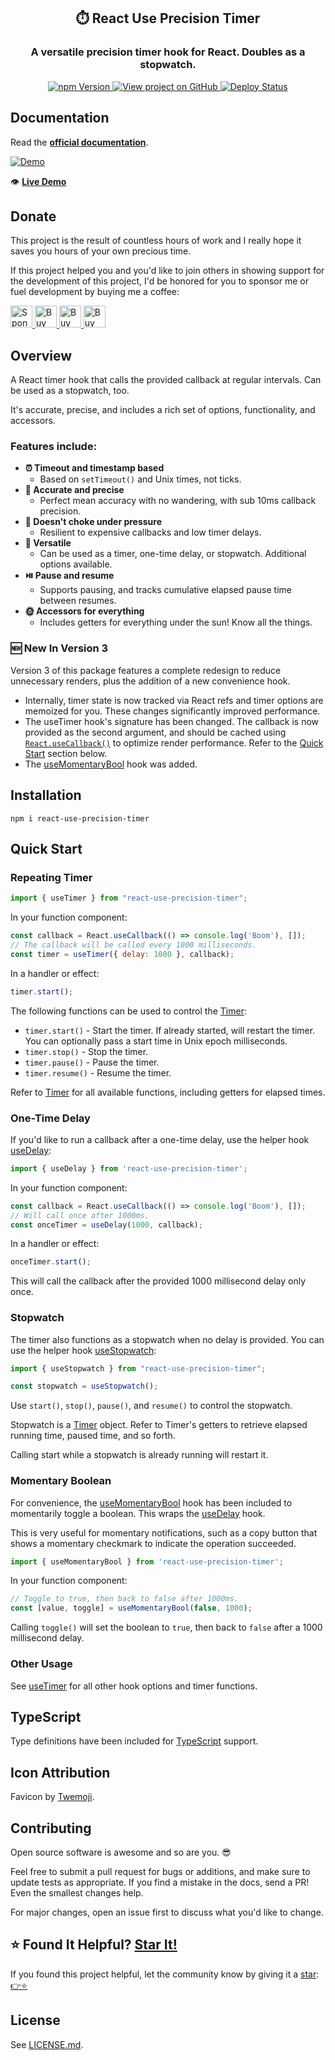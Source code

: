 <h2 align="center">
  ⏱️ React Use Precision Timer
</h2>
<h3 align="center">
  A versatile precision timer hook for React. Doubles as a stopwatch.
</h3>
<p align="center">
  <a href="https://badge.fury.io/js/react-use-precision-timer" target="_blank" rel="noopener noreferrer">
    <img src="https://badge.fury.io/js/react-use-precision-timer.svg" alt="npm Version" />
  </a>
  <a href="https://github.com/justinmahar/react-use-precision-timer/" target="_blank" rel="noopener noreferrer">
    <img src="https://img.shields.io/badge/GitHub-Source-success" alt="View project on GitHub" />
  </a>
  <a href="https://github.com/justinmahar/react-use-precision-timer/actions?query=workflow%3ADeploy" target="_blank" rel="noopener noreferrer">
    <img src="https://github.com/justinmahar/react-use-precision-timer/workflows/Deploy/badge.svg" alt="Deploy Status" />
  </a>
</p>

## Documentation

Read the **[official documentation](https://justinmahar.github.io/react-use-precision-timer/)**.

[![Demo](https://justinmahar.github.io/react-use-precision-timer/images/timer-demo.gif "Demo")](https://justinmahar.github.io/react-use-precision-timer/?path=/story/docs-demo--page)

👁️ **[Live Demo](https://justinmahar.github.io/react-use-precision-timer/?path=/story/docs-demo--page)**

## Donate 

This project is the result of countless hours of work and I really hope it saves you hours of your own precious time.

If this project helped you and you'd like to join others in showing support for the development of this project, I'd be honored for you to sponsor me or fuel development by buying me a coffee:

<a href="https://github.com/sponsors/justinmahar">
  <img src="https://justinmahar.github.io/react-use-precision-timer/support/sponsor.png" alt="Sponsor via GitHub" height="35" />
</a> <a href="https://paypal.me/thejustinmahar/5">
  <img src="https://justinmahar.github.io/react-use-precision-timer/support/coffee-1.png" alt="Buy me a coffee" height="35" />
</a> <a href="https://paypal.me/thejustinmahar/15">
  <img src="https://justinmahar.github.io/react-use-precision-timer/support/coffee-3.png" alt="Buy me 3 coffees" height="35" />
</a> <a href="https://paypal.me/thejustinmahar/25">
  <img src="https://justinmahar.github.io/react-use-precision-timer/support/coffee-5.png" alt="Buy me 5 coffees" height="35" />
</a>

## Overview

A React timer hook that calls the provided callback at regular intervals. Can be used as a stopwatch, too.

It's accurate, precise, and includes a rich set of options, functionality, and accessors.

### Features include:

- **⏰ Timeout and timestamp based**
  - Based on `setTimeout()` and Unix times, not ticks.
- **🎯 Accurate and precise**
  - Perfect mean accuracy with no wandering, with sub 10ms callback precision.
- **💪 Doesn't choke under pressure**
  - Resilient to expensive callbacks and low timer delays.
- **🧰 Versatile**
  - Can be used as a timer, one-time delay, or stopwatch. Additional options available.
- **⏯️ Pause and resume**
  - Supports pausing, and tracks cumulative elapsed pause time between resumes.
- **🌞 Accessors for everything**
  - Includes getters for everything under the sun! Know all the things.

### 🆕 New In Version 3

Version 3 of this package features a complete redesign to reduce unnecessary renders, plus the addition of a new convenience hook.
- Internally, timer state is now tracked via React refs and timer options are memoized for you. These changes significantly improved performance.
- The useTimer hook's signature has been changed. The callback is now provided as the second argument, and should be cached using [`React.useCallback()`](https://beta.reactjs.org/apis/react/useCallback) to optimize render performance. Refer to the [Quick Start](#quick-start) section below.
- The [useMomentaryBool](#momentary-boolean) hook was added.

## Installation

```
npm i react-use-precision-timer
```

## Quick Start

### Repeating Timer

```jsx
import { useTimer } from "react-use-precision-timer";
```

In your function component:

```jsx
const callback = React.useCallback(() => console.log('Boom'), []);
// The callback will be called every 1000 milliseconds.
const timer = useTimer({ delay: 1000 }, callback);
```

In a handler or effect:

```jsx
timer.start();
```

The following functions can be used to control the [Timer](https://justinmahar.github.io/react-use-precision-timer/?path=/story/docs-usetimer--page#timer):

- `timer.start()` - Start the timer. If already started, will restart the timer. You can optionally pass a start time in Unix epoch milliseconds.
- `timer.stop()` - Stop the timer.
- `timer.pause()` - Pause the timer.
- `timer.resume()` - Resume the timer.

Refer to [Timer](https://justinmahar.github.io/react-use-precision-timer/?path=/story/docs-usetimer--page#timer) for all available functions, including getters for elapsed times.

### One-Time Delay

If you'd like to run a callback after a one-time delay, use the helper hook [useDelay](https://justinmahar.github.io/react-use-precision-timer/?path=/story/docs-usedelay--page):

```jsx
import { useDelay } from 'react-use-precision-timer';
```

In your function component:

```jsx
const callback = React.useCallback(() => console.log('Boom'), []);
// Will call once after 1000ms.
const onceTimer = useDelay(1000, callback);
```

In a handler or effect:

```jsx
onceTimer.start();
```

This will call the callback after the provided 1000 millisecond delay only once.

### Stopwatch

The timer also functions as a stopwatch when no delay is provided. You can use the helper hook [useStopwatch](https://justinmahar.github.io/react-use-precision-timer/?path=/story/docs-usestopwatch--page):

```jsx
import { useStopwatch } from "react-use-precision-timer";
```

```jsx
const stopwatch = useStopwatch();
```

Use `start()`, `stop()`, `pause()`, and `resume()` to control the stopwatch.

Stopwatch is a [Timer](https://justinmahar.github.io/react-use-precision-timer/?path=/story/docs-usetimer--page#timer) object. Refer to Timer's getters to retrieve elapsed running time, paused time, and so forth.

Calling start while a stopwatch is already running will restart it.

### Momentary Boolean

For convenience, the [useMomentaryBool](https://justinmahar.github.io/react-use-precision-timer/?path=/story/docs-usemomentarybool--page) hook has been included to momentarily toggle a boolean. This wraps the [useDelay](https://justinmahar.github.io/react-use-precision-timer/?path=/story/docs-usedelay--page) hook.

This is very useful for momentary notifications, such as a copy button that shows a momentary checkmark to indicate the operation succeeded.

```jsx
import { useMomentaryBool } from 'react-use-precision-timer';
```

In your function component:

```jsx
// Toggle to true, then back to false after 1000ms.
const [value, toggle] = useMomentaryBool(false, 1000);
```

Calling `toggle()` will set the boolean to `true`, then back to `false` after a 1000 millisecond delay.

### Other Usage

See [useTimer](https://justinmahar.github.io/react-use-precision-timer/?path=/story/docs-usetimer--page) for all other hook options and timer functions.

## TypeScript

Type definitions have been included for [TypeScript](https://www.typescriptlang.org/) support.

## Icon Attribution

Favicon by [Twemoji](https://github.com/twitter/twemoji).

## Contributing

Open source software is awesome and so are you. 😎

Feel free to submit a pull request for bugs or additions, and make sure to update tests as appropriate. If you find a mistake in the docs, send a PR! Even the smallest changes help.

For major changes, open an issue first to discuss what you'd like to change.

## ⭐ Found It Helpful? [Star It!](https://github.com/justinmahar/react-use-precision-timer/stargazers)

If you found this project helpful, let the community know by giving it a [star](https://github.com/justinmahar/react-use-precision-timer/stargazers): [👉⭐](https://github.com/justinmahar/react-use-precision-timer/stargazers)

## License

See [LICENSE.md](https://justinmahar.github.io/react-use-precision-timer/?path=/story/license--page).